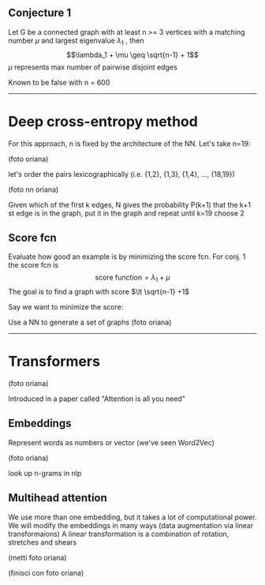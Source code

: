 ## Conjecture 1

Let G be a connected graph with at least n >= 3 vertices with a matching number $\mu$ and largest eigenvalue $\lambda_1$ , then  $$\lambda_1 + \mu \geq \sqrt{n-1} + 1$$$\mu$ represents max number of pairwise disjoint edges

Known to be false with n = 600

--------
# Deep cross-entropy method
For this approach, n is fixed by the architecture of the NN. Let's take n=19:

(foto oriana)

let's order the pairs lexicographically (i.e. {1,2}, {1,3}, {1,4}, ..., {18,19})

(foto nn oriana)

Given which of the first k edges, N gives the probability P(k+1) that the k+1 st edge is in the graph, put it in the graph and repeat until k=19 choose 2
## Score fcn
Evaluate how good an example is by minimizing the score fcn. For conj. 1 the score fcn is $$\text{score function} = \lambda_1 + \mu $$The goal is to find a graph with score $\lt \sqrt{n-1} +1$ 

Say we want to minimize the score:

Use a NN to generate a set of graphs (foto oriana)

----------------
# Transformers
(foto oriana)

Introduced in a paper called "Attention is all you need" 
## Embeddings
Represent words as numbers or vector (we've seen Word2Vec)

(foto oriana)

look up n-grams in nlp
## Multihead attention
We use more than one embedding, but it takes a lot of computational power. We will modify the embeddings in many ways (data augmentation via linear transformaions)
A linear transformation is a combination of rotation, stretches and shears

(metti foto oriana)

(finisci con foto oriana)

